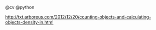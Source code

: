 @cv
@python

http://txt.arboreus.com/2012/12/20/counting-objects-and-calculating-objects-density-in.html
